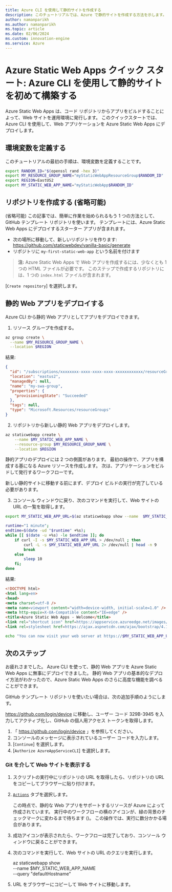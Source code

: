 ```yaml
---
title: Azure CLI を使用して静的サイトを作成する
description: このチュートリアルでは、Azure で静的サイトを作成する方法を示します。
author: namanparikh
ms.author: namanparikh
ms.topic: article
ms.date: 02/06/2024
ms.custom: innovation-engine
ms.service: Azure
---
```


# Azure Static Web Apps クイック スタート: Azure CLI を使用して静的サイトを初めて構築する

Azure Static Web Apps は、コード リポジトリからアプリをビルドすることによって、Web サイトを運用環境に発行します。 このクイックスタートでは、Azure CLI を使用して、Web アプリケーションを Azure Static Web Apps にデプロイします。

## 環境変数を定義する

このチュートリアルの最初の手順は、環境変数を定義することです。

```bash
export RANDOM_ID="$(openssl rand -hex 3)"
export MY_RESOURCE_GROUP_NAME="myStaticWebAppResourceGroup$RANDOM_ID"
export REGION=EastUS2
export MY_STATIC_WEB_APP_NAME="myStaticWebApp$RANDOM_ID"
```

## リポジトリを作成する (省略可能)

(省略可能) この記事では、簡単に作業を始められるもう 1 つの方法として、GitHub テンプレート リポジトリを使います。 テンプレートには、Azure Static Web Apps にデプロイするスターター アプリが含まれます。

- 次の場所に移動して、新しいリポジトリを作ります: https://github.com/staticwebdev/vanilla-basic/generate
- リポジトリに `my-first-static-web-app` という名前を付けます

> **注:** Azure Static Web Apps で Web アプリを作成するには、少なくとも 1 つの HTML ファイルが必要です。 このステップで作成するリポジトリには、1 つの `index.html` ファイルが含まれます。

[`Create repository`] を選択します。

## 静的 Web アプリをデプロイする

Azure CLI から静的 Web アプリとしてアプリをデプロイできます。

1. リソース グループを作成する。

```bash
az group create \
  --name $MY_RESOURCE_GROUP_NAME \
  --location $REGION
```

結果:

<!-- expected_similarity=0.3 -->
```json
{
  "id": "/subscriptions/xxxxxxxx-xxxx-xxxx-xxxx-xxxxxxxxxxxx/resourceGroups/my-swa-group",
  "location": "eastus2",
  "managedBy": null,
  "name": "my-swa-group",
  "properties": {
    "provisioningState": "Succeeded"
  },
  "tags": null,
  "type": "Microsoft.Resources/resourceGroups"
}
```

2. リポジトリから新しい静的 Web アプリをデプロイします。

```bash
az staticwebapp create \
    --name $MY_STATIC_WEB_APP_NAME \
    --resource-group $MY_RESOURCE_GROUP_NAME \
    --location $REGION 
```

静的アプリのデプロイには 2 つの側面があります。 最初の操作で、アプリを構成する基になる Azure リソースを作成します。 次は、アプリケーションをビルドして発行するワークフローです。

新しい静的サイトに移動する前にまず、デプロイ ビルドの実行が完了している必要があります。

3. コンソール ウィンドウに戻り、次のコマンドを実行して、Web サイトの URL の一覧を取得します。

```bash
export MY_STATIC_WEB_APP_URL=$(az staticwebapp show --name  $MY_STATIC_WEB_APP_NAME --resource-group $MY_RESOURCE_GROUP_NAME --query "defaultHostname" -o tsv)
```

```bash
runtime="1 minute";
endtime=$(date -ud "$runtime" +%s);
while [[ $(date -u +%s) -le $endtime ]]; do
    if curl -I -s $MY_STATIC_WEB_APP_URL > /dev/null ; then 
        curl -L -s $MY_STATIC_WEB_APP_URL 2> /dev/null | head -n 9
        break
    else 
        sleep 10
    fi;
done
```

結果:

<!-- expected_similarity=0.3 -->
```HTML
<!DOCTYPE html>
<html lang=en>
<head>
<meta charset=utf-8 />
<meta name=viewport content="width=device-width, initial-scale=1.0" />
<meta http-equiv=X-UA-Compatible content="IE=edge" />
<title>Azure Static Web Apps - Welcome</title>
<link rel="shortcut icon" href=https://appservice.azureedge.net/images/static-apps/v3/favicon.svg type=image/x-icon />
<link rel=stylesheet href=https://ajax.aspnetcdn.com/ajax/bootstrap/4.1.1/css/bootstrap.min.css crossorigin=anonymous />
```

```bash
echo "You can now visit your web server at https://$MY_STATIC_WEB_APP_URL"
```

## 次のステップ

お疲れさまでした。 Azure CLI を使って、静的 Web アプリを Azure Static Web Apps に無事にデプロイできました。 静的 Web アプリの基本的なデプロイ方法がわかったので、Azure Static Web Apps のさらに高度な機能を調べることができます。

GitHub テンプレート リポジトリを使いたい場合は、次の追加手順のようにします。

https://github.com/login/device に移動し、ユーザー コード 329B-3945 を入力してアクティブ化し、GitHub の個人用アクセス トークンを取得します。

1. 「 https://github.com/login/device 」を参照してください。
2. コンソールのメッセージに表示されているユーザー コードを入力します。
3. [`Continue`] を選択します。
4. [`Authorize AzureAppServiceCLI`] を選択します。

### Git を介して Web サイトを表示する

1. スクリプトの実行中にリポジトリの URL を取得したら、リポジトリの URL をコピーしてブラウザーに貼り付けます。
2. [`Actions`](アクション) タブを選択します。

   この時点で、静的な Web アプリをサポートするリソースが Azure によって作成されています。 実行中のワークフローの横のアイコンが、緑の背景のチェックマークに変わるまで待ちます ()。 この操作では、実行に数分かかる場合があります。

3. 成功アイコンが表示されたら、ワークフローは完了しており、コンソール ウィンドウに戻ることができます。
4. 次のコマンドを実行して、Web サイトの URL のクエリを実行します。

   az staticwebapp show \
     --name $MY_STATIC_WEB_APP_NAME \
     --query "defaultHostname"

5. URL をブラウザーにコピーして Web サイトに移動します。
